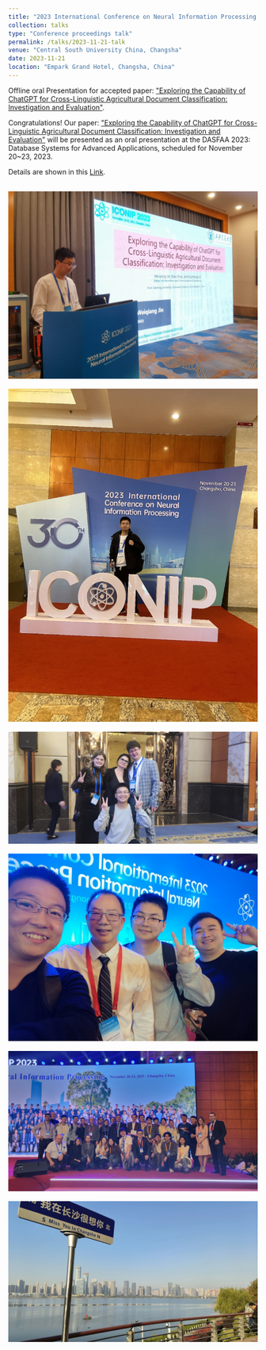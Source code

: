 ```yaml
---
title: "2023 International Conference on Neural Information Processing (ICONIP2023)"
collection: talks
type: "Conference proceedings talk"
permalink: /talks/2023-11-21-talk
venue: "Central South University China, Changsha"
date: 2023-11-21
location: "Empark Grand Hotel, Changsha, China"
---
```


Offline oral Presentation for accepted paper: ["Exploring the Capability of ChatGPT for Cross-Linguistic Agricultural Document Classification: Investigation and Evaluation"](https://link.springer.com/chapter/10.1007/978-981-99-8145-8_18).

Congratulations! Our paper: ["Exploring the Capability of ChatGPT for Cross-Linguistic Agricultural Document Classification: Investigation and Evaluation"](https://link.springer.com/chapter/10.1007/978-981-99-8145-8_18) will be presented as an oral presentation at the DASFAA 2023: Database Systems for Advanced Applications, scheduled for November 20~23, 2023.

Details are shown in this [Link](http://iconip2023.org/).

<br/><img src='/images/conference talk/iconip 2023/1.jpg'>
<br/>
<br/><img src='/images/conference talk/iconip 2023/2.jpg'>
<br/>
<br/><img src='/images/conference talk/iconip 2023/3.jpg'>
<br/>
<br/><img src='/images/conference talk/iconip 2023/4.jpg'>
<br/>
<br/><img src='/images/conference talk/iconip 2023/5.jpg'>
<br/>
<br/><img src='/images/conference talk/iconip 2023/6.jpg'>